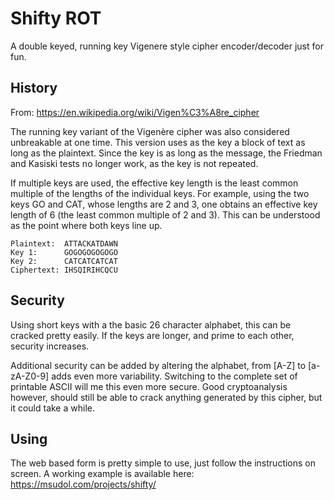 # Shifty ROT

A double keyed, running key Vigenere style cipher encoder/decoder just for fun.

## History

From: https://en.wikipedia.org/wiki/Vigen%C3%A8re_cipher

The running key variant of the Vigenère cipher was also considered unbreakable at one time. This version uses as the key a block of text as long as the plaintext. Since the key is as long as the message, the Friedman and Kasiski tests no longer work, as the key is not repeated.

If multiple keys are used, the effective key length is the least common multiple of the lengths of the individual keys. For example, using the two keys GO and CAT, whose lengths are 2 and 3, one obtains an effective key length of 6 (the least common multiple of 2 and 3). This can be understood as the point where both keys line up.

```
Plaintext:  ATTACKATDAWN
Key 1: 	    GOGOGOGOGOGO
Key 2: 	    CATCATCATCAT
Ciphertext: IHSQIRIHCQCU
```

## Security

Using short keys with a the basic 26 character alphabet, this can be cracked pretty easily. If the keys are longer, and prime to each other, security increases.

Additional security can be added by altering the alphabet, from [A-Z] to [a-zA-Z0-9] adds even more variability.  Switching to the complete set of printable ASCII will me this even more secure. Good cryptoanalysis however, should still be able to crack anything generated by this cipher, but it could take a while.

## Using

The web based form is pretty simple to use, just follow the instructions on screen. A working example is available here: https://msudol.com/projects/shifty/
